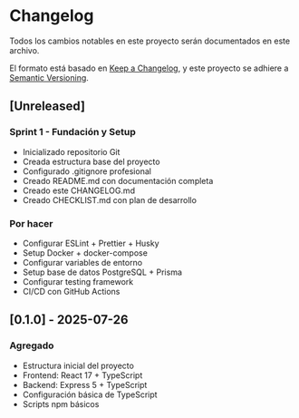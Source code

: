 # Changelog

Todos los cambios notables en este proyecto serán documentados en este archivo.

El formato está basado en [Keep a Changelog](https://keepachangelog.com/es-ES/1.0.0/),
y este proyecto se adhiere a [Semantic Versioning](https://semver.org/spec/v2.0.0.html).

## [Unreleased]

### Sprint 1 - Fundación y Setup
- Inicializado repositorio Git
- Creada estructura base del proyecto
- Configurado .gitignore profesional
- Creado README.md con documentación completa
- Creado este CHANGELOG.md
- Creado CHECKLIST.md con plan de desarrollo

### Por hacer
- Configurar ESLint + Prettier + Husky
- Setup Docker + docker-compose
- Configurar variables de entorno
- Setup base de datos PostgreSQL + Prisma
- Configurar testing framework
- CI/CD con GitHub Actions

## [0.1.0] - 2025-07-26

### Agregado
- Estructura inicial del proyecto
- Frontend: React 17 + TypeScript
- Backend: Express 5 + TypeScript
- Configuración básica de TypeScript
- Scripts npm básicos